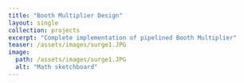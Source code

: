 ```yaml
---
title: "Booth Multiplier Design"
layout: single
collection: projects
excerpt: "Complete implementation of pipelined Booth Multiplier"
teaser: /assets/images/surge1.JPG
image:
  path: /assets/images/surge1.JPG
  alt: "Math sketchboard"
---
```

